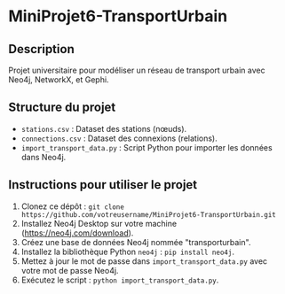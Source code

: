 # MiniProjet6-TransportUrbain

## Description

Projet universitaire pour modéliser un réseau de transport urbain avec Neo4j, NetworkX, et Gephi.

## Structure du projet

- `stations.csv` : Dataset des stations (nœuds).
- `connections.csv` : Dataset des connexions (relations).
- `import_transport_data.py` : Script Python pour importer les données dans Neo4j.

## Instructions pour utiliser le projet

1. Clonez ce dépôt : `git clone https://github.com/votreusername/MiniProjet6-TransportUrbain.git`
2. Installez Neo4j Desktop sur votre machine (https://neo4j.com/download).
3. Créez une base de données Neo4j nommée "transporturbain".
4. Installez la bibliothèque Python `neo4j` : `pip install neo4j`.
5. Mettez à jour le mot de passe dans `import_transport_data.py` avec votre mot de passe Neo4j.
6. Exécutez le script : `python import_transport_data.py`.

